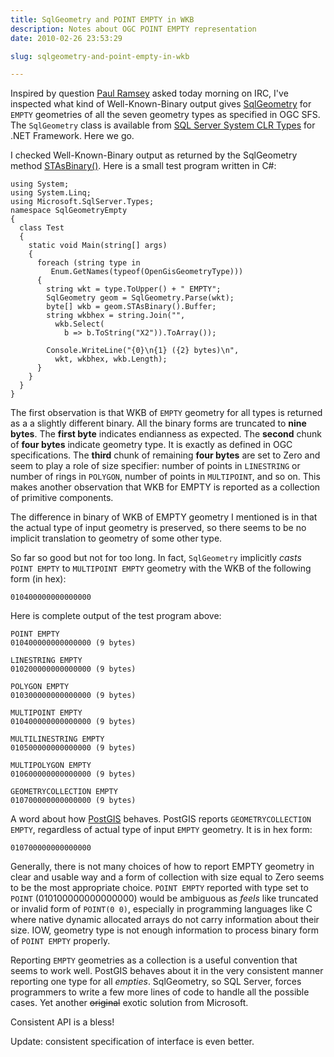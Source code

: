 ```yaml
---
title: SqlGeometry and POINT EMPTY in WKB
description: Notes about OGC POINT EMPTY representation
date: 2010-02-26 23:53:29

slug: sqlgeometry-and-point-empty-in-wkb

---
```


Inspired by question [Paul Ramsey](http://www.cleverelephant.ca/index.html) asked today morning on IRC, I've inspected what kind of Well-Known-Binary output gives [SqlGeometry](http://msdn.microsoft.com/en-us/library/microsoft.sqlserver.types.sqlgeometry%28SQL.105%29.aspx) for `EMPTY` geometries of all the seven geometry types as specified in OGC SFS. The `SqlGeometry` class is available from [SQL Server System CLR Types](http://www.microsoft.com/downloads/details.aspx?FamilyId=228DE03F-3B5A-428A-923F-58A033D316E1) for .NET Framework. Here we go.


I checked Well-Known-Binary output as returned by the SqlGeometry method [STAsBinary()](http://msdn.microsoft.com/en-us/library/microsoft.sqlserver.types.sqlgeometry.stasbinary%28SQL.105%29.aspx). Here is a small test program written in C#:

    
```
using System;
using System.Linq;
using Microsoft.SqlServer.Types;
namespace SqlGeometryEmpty
{
  class Test
  {
    static void Main(string[] args)
    {
      foreach (string type in
         Enum.GetNames(typeof(OpenGisGeometryType)))
      {
        string wkt = type.ToUpper() + " EMPTY";
        SqlGeometry geom = SqlGeometry.Parse(wkt);
        byte[] wkb = geom.STAsBinary().Buffer;
        string wkbhex = string.Join("",
          wkb.Select(
            b => b.ToString("X2")).ToArray());
        
        Console.WriteLine("{0}\n{1} ({2} bytes)\n",
          wkt, wkbhex, wkb.Length);
      }
    }
  }
}
```


The first observation is that WKB of `EMPTY` geometry for all types is returned as a a slightly different binary. All the binary forms are truncated to **nine bytes**. The **first byte** indicates endianness as expected. The **second** chunk of **four bytes** indicate geometry type. It is exactly as defined in OGC specifications. The **third** chunk of remaining **four bytes** are set to Zero and seem to play a role of size specifier: number of points in `LINESTRING` or number of rings in `POLYGON`, number of points in `MULTIPOINT`, and so on. This makes another observation that WKB for EMPTY is reported as a collection of primitive components.


The difference in binary of WKB of EMPTY geometry I mentioned is in that the actual type of input geometry is preserved, so there seems to be no implicit translation to geometry of some other type.


So far so good but not for too long. In fact, `SqlGeometry` implicitly _casts_ `POINT EMPTY` to `MULTIPOINT EMPTY` geometry with the WKB of the following form (in hex):



```
010400000000000000
```


Here is complete output of the test program above:


```
POINT EMPTY
010400000000000000 (9 bytes)

LINESTRING EMPTY
010200000000000000 (9 bytes)

POLYGON EMPTY
010300000000000000 (9 bytes)

MULTIPOINT EMPTY
010400000000000000 (9 bytes)

MULTILINESTRING EMPTY
010500000000000000 (9 bytes)

MULTIPOLYGON EMPTY
010600000000000000 (9 bytes)

GEOMETRYCOLLECTION EMPTY
010700000000000000 (9 bytes)
```


A word about how [PostGIS](http://www.postgis.org/) behaves. PostGIS reports `GEOMETRYCOLLECTION EMPTY`, regardless of actual type of input `EMPTY` geometry. It is in hex form:


```
010700000000000000
```

Generally, there is not many choices of how to report EMPTY geometry in clear and usable way and a form of collection with size equal to Zero seems to be the most appropriate choice. `POINT EMPTY` reported with type set to `POINT` (010100000000000000) would be ambiguous as _feels_ like truncated or invalid form of `POINT(0 0)`, especially in programming languages like C where native dynamic allocated arrays do not carry information about their size. IOW, geometry type is not enough information to process binary form of `POINT EMPTY` properly.


Reporting `EMPTY` geometries as a collection is a useful convention that seems to work well. PostGIS behaves about it in the very consistent manner reporting one type for all _empties_. SqlGeometry, so SQL Server, forces programmers to write a few more lines of code to handle all the possible cases. Yet another <del>original</del> exotic solution from Microsoft.


Consistent API is a bless!


Update: consistent specification of interface is even better.
